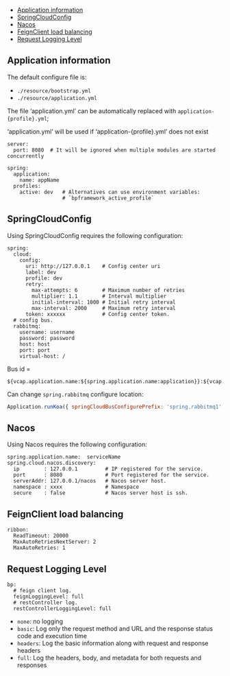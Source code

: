 - [Application information](#application-information)
- [SpringCloudConfig](#springcloudconfig)
- [Nacos](#nacos)
- [FeignClient load balancing](#feignclient-load-balancing)
- [Request Logging Level](#request-logging-level)

## Application information

The default configure file is:
- `./resource/bootstrap.yml`
- `./resource/application.yml`

The file ‘application.yml’ can be automatically replaced with `application-{profile}.yml`;

‘application.yml’ will be used if ‘application-{profile}.yml’ does not exist

```properties
server:
  port: 8080  # It will be ignored when multiple modules are started concurrently

spring:
  application:
    name: appName
  profiles:
    active: dev   # Alternatives can use environment variables:
                  # `bpframework_active_profile`
```

## SpringCloudConfig

Using SpringCloudConfig requires the following configuration:

```properties
spring:
  cloud:
    config:
      uri: http://127.0.0.1    # Config center uri
      label: dev
      profile: dev
      retry:
        max-attempts: 6        # Maximum number of retries
        multiplier: 1.1        # Interval multiplier
        initial-interval: 1000 # Initial retry interval
        max-interval: 2000     # Maximum retry interval
      token: xxxxxx            # Config center token.
  # config bus.
  rabbitmq:
    username: username
    password: password
    host: host
    port: port
    virtual-host: /
```

Bus id =

```
${vcap.application.name:${spring.application.name:application}}:${vcap.application.instance_index:${spring.application.index:${local.server.port:${server.port:0}}}}:${vcap.application.instance_id:${random.value}}
```

Can change `spring.rabbitmq` configure location:

```js
Application.runKoa({ springCloudBusConfigurePrefix: 'spring.rabbitmq1' })
```


## Nacos


Using Nacos requires the following configuration:

```properties
spring.application.name:  serviceName
spring.cloud.nacos.discovery:
  ip        : 127.0.0.1         # IP registered for the service.
  port      : 8080              # Port registered for the service.
  serverAddr: 127.0.0.1/nacos   # Nacos server host.
  namespace : xxxx              # Namespace
  secure    : false             # Nacos server host is ssh. 
```

## FeignClient load balancing 

```properties
ribbon:
  ReadTimeout: 20000
  MaxAutoRetriesNextServer: 2
  MaxAutoRetries: 1
```

## Request Logging Level

```properties
bp:
  # feign client log.
  feignLoggingLevel: full
  # restController log.
  restControllerLoggingLevel: full
```

- `none`: no logging
- `basic`: Log only the request method and URL and the response status code and execution time
- `headers`: Log the basic information along with request and response headers 
- `full`: Log the headers, body, and metadata for both requests and responses